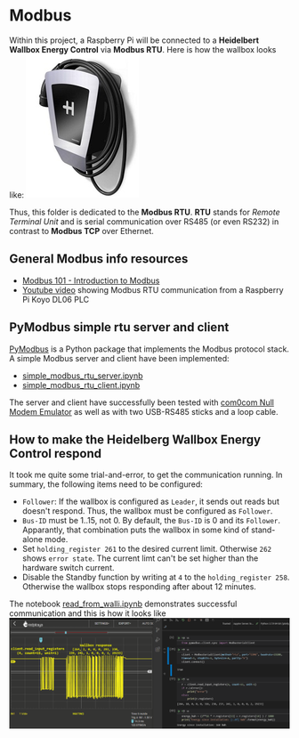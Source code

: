# Modbus
Within this project, a Raspberry Pi will be connected to a **Heidelbert Wallbox Energy Control** via **Modbus RTU**. Here is how the wallbox looks like: 
![Heidelbert Wallbox Energy Control image](imgs/Heidelberg-Wallbox-Energy-Control.jpg)

Thus, this folder is dedicated to the **Modbus RTU**. **RTU** stands for *Remote Terminal Unit* and is serial communication over RS485 (or even RS232) in contrast to **Modbus TCP** over Ethernet.

## General Modbus info resources
- [Modbus 101 - Introduction to Modbus](https://www.csimn.com/CSI_pages/Modbus101.html)
- [Youtube video](https://www.youtube.com/watch?v=yRpWjjRNE-c) showing Modbus RTU communication from a Raspberry Pi Koyo DL06 PLC

## PyModbus simple rtu server and client
[PyModbus](https://pymodbus.readthedocs.io/) is a Python package that implements the Modbus protocol stack. A simple Modbus server and client have been implemented:
- [simple_modbus_rtu_server.ipynb](simple_modbus_rtu_server.ipynb)
- [simple_modbus_rtu_client.ipynb](simple_modbus_rtu_client.ipynb)

The server and client have successfully been tested with [com0com Null Modem Emulator](http://com0com.sourceforge.net/) as well as with two USB-RS485 sticks and a loop cable. 

## How to make the Heidelberg Wallbox Energy Control respond
It took me quite some trial-and-error, to get the communication running. In summary, the following items need to be configured:
- ``Follower``: If the wallbox is configured as ``Leader``, it sends out reads but doesn't respond. Thus, the wallbox must be configured as ``Follower``.
- ``Bus-ID`` must be 1..15, not 0. By default, the ``Bus-ID`` is 0 and its ``Follower``. Apparantly, that combination puts the wallbox in some kind of stand-alone mode. 
- Set ``holding_register 261`` to the desired current limit. Otherwise ``262`` shows ``error state``. The current limt can't be set higher than the hardware switch current. 
- Disable the Standby function by writing at ``4`` to the ``holding_register 258``. Otherwise the wallbox stops responding after about 12 minutes.  

The notebook [read_from_walli.ipynb](read_from_walli.ipynb) demonstrates successful communication and this is how it looks like
![Walli_not_responding_2021-17-11.jpg](imgs/successful_wallbox_read_2021-07-18.png)
